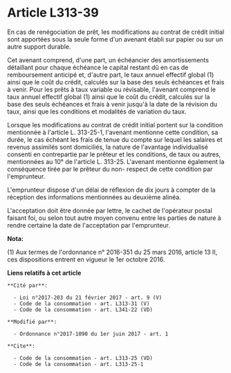 # Article L313-39

En cas de renégociation de prêt, les modifications au contrat de crédit initial sont apportées sous la seule forme d'un
avenant établi sur papier ou sur un autre support durable. 

Cet avenant comprend, d'une part, un échéancier des amortissements détaillant pour chaque échéance le capital restant dû en
cas de remboursement anticipé et, d'autre part, le taux annuel effectif global (1) ainsi que le coût du crédit, calculés sur
la base des seuls échéances et frais à venir. Pour les prêts à taux variable ou révisable, l'avenant comprend le taux annuel
effectif global (1) ainsi que le coût du crédit, calculés sur la base des seuls échéances et frais à venir jusqu'à la date de
la révision du taux, ainsi que les conditions et modalités de variation du taux. 

Lorsque les modifications au contrat de crédit initial portent sur la condition mentionnée à l'article L. 313-25-1, l'avenant
mentionne cette condition, sa durée, le cas échéant les frais de tenue du compte sur lequel les salaires et revenus assimilés
sont domiciliés, la nature de l'avantage individualisé consenti en contrepartie par le prêteur et les conditions, de taux ou
autres, mentionnées au 10° de l'article L. 313-25. L'avenant mentionne également la conséquence tirée par le prêteur du non-
respect de cette condition par l'emprunteur. 

L'emprunteur dispose d'un délai de réflexion de dix jours à compter de la réception des informations mentionnées au deuxième
alinéa. 

L'acceptation doit être donnée par lettre, le cachet de l'opérateur postal faisant foi, ou selon tout autre moyen convenu
entre les parties de nature à rendre certaine la date de l'acceptation par l'emprunteur.

**Nota:**

(1) Aux termes de l'ordonnance n° 2016-351 du 25 mars 2016, article  13 II, ces dispositions entrent en vigueur le 1er
octobre 2016.

**Liens relatifs à cet article**

	**Cité par**:

	  - Loi n°2017-203 du 21 février 2017 - art. 9 (V)
	  - Code de la consommation - art. L313-31 (V)
	  - Code de la consommation - art. L341-22 (VD)

	**Modifié par**:

	  - Ordonnance n°2017-1090 du 1er juin 2017 - art. 1

	**Cite**:

	  - Code de la consommation - art. L313-25 (VD)
	  - Code de la consommation - art. L313-25-1
